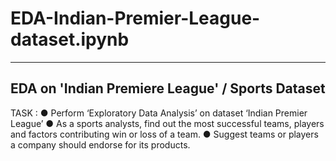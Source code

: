 # EDA-Indian-Premier-League-dataset.ipynb
---

EDA on 'Indian Premiere League' / Sports Dataset
---
TASK :
● Perform ‘Exploratory Data Analysis’ on dataset ‘Indian Premier League’
● As a sports analysts, find out the most successful teams, players and factors contributing win or loss of a team.
● Suggest teams or players a company should endorse for its products.
